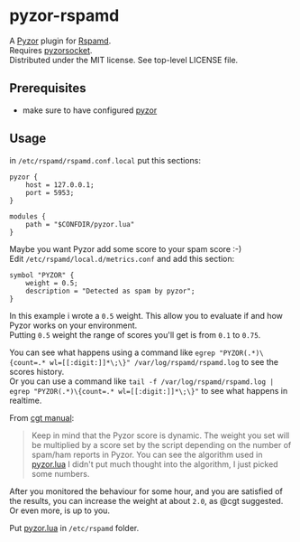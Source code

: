 # pyzor-rspamd

A [Pyzor](https://github.com/SpamExperts/pyzor) plugin for [Rspamd](https://rspamd.com/).  
Requires [pyzorsocket](pyzorsocket).  
Distributed under the MIT license. See top-level LICENSE file.  

## Prerequisites
* make sure to have configured [pyzor](../README.md)

## Usage
in `/etc/rspamd/rspamd.conf.local` put this sections:
```
pyzor {
    host = 127.0.0.1;
    port = 5953;
}

modules {
    path = "$CONFDIR/pyzor.lua"
}
```
Maybe you want Pyzor add some score to your spam score :-)  
Edit `/etc/rspamd/local.d/metrics.conf` and add this section:
```
symbol "PYZOR" {
    weight = 0.5;
    description = "Detected as spam by pyzor";
}
```
In this example i wrote a `0.5` weight. This allow you to evaluate if and how Pyzor works on your environment.  
Putting `0.5` weight the range of scores you'll get is from `0.1` to `0.75`.

You can see what happens using a command like `egrep "PYZOR(.*)\{count=.* wl=[[:digit:]]*\;\}" /var/log/rspamd/rspamd.log` to see the scores history.  
Or you can use a command like `tail -f /var/log/rspamd/rspamd.log | egrep "PYZOR(.*)\{count=.* wl=[[:digit:]]*\;\}"` to see what happens in realtime.

From [cgt manual](https://github.com/cgt/rspamd-plugins/issues/1#issuecomment-379147658):
> Keep in mind that the Pyzor score is dynamic. The weight you set will be multiplied by a score set by the script depending on the number of spam/ham reports in Pyzor. You can see the algorithm used in [pyzor.lua](./pyzor.lua#L43-L51) I didn't put much thought into the algorithm, I just picked some numbers.

After you monitored the behaviour for some hour, and you are satisfied of the results, you can increase the weight at about `2.0`, as @cgt suggested. Or even more, is up to you.

Put [pyzor.lua](./pyzor.lua) in `/etc/rspamd` folder.
